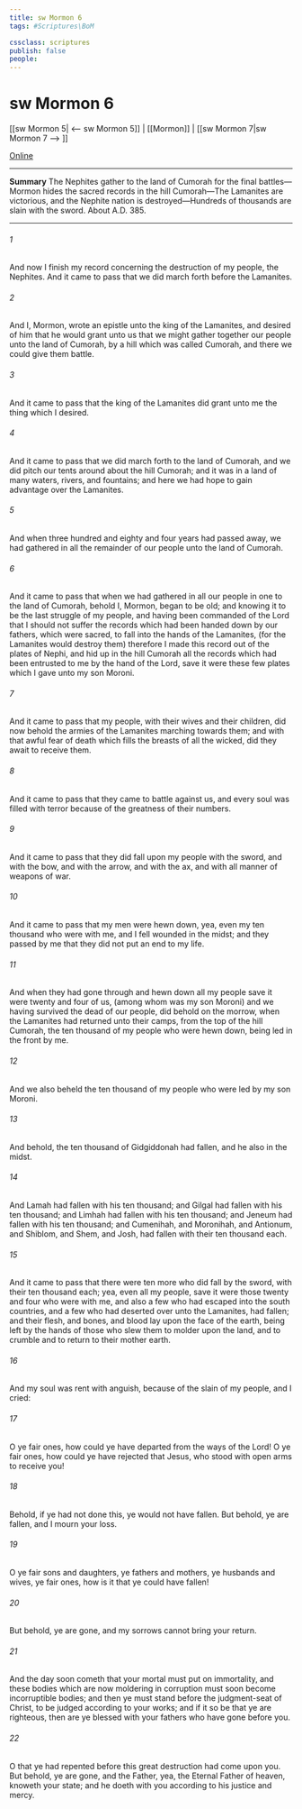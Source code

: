 ```yaml
---
title: sw Mormon 6
tags: #Scriptures\BoM

cssclass: scriptures
publish: false
people:
---
```


# sw Mormon 6
[[sw Mormon 5| <-- sw Mormon 5]] | [[Mormon]] | [[sw Mormon 7|sw Mormon 7 --> ]]

[Online](https://churchofjesuschrist.org/study/scriptures/bofm/morm/6?lang=eng)

---
__Summary__
The Nephites gather to the land of Cumorah for the final battles—Mormon hides the sacred records in the hill Cumorah—The Lamanites are victorious, and the Nephite nation is destroyed—Hundreds of thousands are slain with the sword. About A.D. 385.

---
###### 1 
And now I finish my record concerning the destruction of my people, the Nephites. And it came to pass that we did march forth before the Lamanites.

###### 2 
And I, Mormon, wrote an epistle unto the king of the Lamanites, and desired of him that he would grant unto us that we might gather together our people unto the land of Cumorah, by a hill which was called Cumorah, and there we could give them battle.

###### 3 
And it came to pass that the king of the Lamanites did grant unto me the thing which I desired.

###### 4 
And it came to pass that we did march forth to the land of Cumorah, and we did pitch our tents around about the hill Cumorah; and it was in a land of many waters, rivers, and fountains; and here we had hope to gain advantage over the Lamanites.

###### 5 
And when three hundred and eighty and four years had passed away, we had gathered in all the remainder of our people unto the land of Cumorah.

###### 6 
And it came to pass that when we had gathered in all our people in one to the land of Cumorah, behold I, Mormon, began to be old; and knowing it to be the last struggle of my people, and having been commanded of the Lord that I should not suffer the records which had been handed down by our fathers, which were sacred, to fall into the hands of the Lamanites, (for the Lamanites would destroy them) therefore I made this record out of the plates of Nephi, and hid up in the hill Cumorah all the records which had been entrusted to me by the hand of the Lord, save it were these few plates which I gave unto my son Moroni.

###### 7 
And it came to pass that my people, with their wives and their children, did now behold the armies of the Lamanites marching towards them; and with that awful fear of death which fills the breasts of all the wicked, did they await to receive them.

###### 8 
And it came to pass that they came to battle against us, and every soul was filled with terror because of the greatness of their numbers.

###### 9 
And it came to pass that they did fall upon my people with the sword, and with the bow, and with the arrow, and with the ax, and with all manner of weapons of war.

###### 10 
And it came to pass that my men were hewn down, yea, even my ten thousand who were with me, and I fell wounded in the midst; and they passed by me that they did not put an end to my life.

###### 11 
And when they had gone through and hewn down all my people save it were twenty and four of us, (among whom was my son Moroni) and we having survived the dead of our people, did behold on the morrow, when the Lamanites had returned unto their camps, from the top of the hill Cumorah, the ten thousand of my people who were hewn down, being led in the front by me.

###### 12 
And we also beheld the ten thousand of my people who were led by my son Moroni.

###### 13 
And behold, the ten thousand of Gidgiddonah had fallen, and he also in the midst.

###### 14 
And Lamah had fallen with his ten thousand; and Gilgal had fallen with his ten thousand; and Limhah had fallen with his ten thousand; and Jeneum had fallen with his ten thousand; and Cumenihah, and Moronihah, and Antionum, and Shiblom, and Shem, and Josh, had fallen with their ten thousand each.

###### 15 
And it came to pass that there were ten more who did fall by the sword, with their ten thousand each; yea, even all my people, save it were those twenty and four who were with me, and also a few who had escaped into the south countries, and a few who had deserted over unto the Lamanites, had fallen; and their flesh, and bones, and blood lay upon the face of the earth, being left by the hands of those who slew them to molder upon the land, and to crumble and to return to their mother earth.

###### 16 
And my soul was rent with anguish, because of the slain of my people, and I cried:

###### 17 
O ye fair ones, how could ye have departed from the ways of the Lord! O ye fair ones, how could ye have rejected that Jesus, who stood with open arms to receive you!

###### 18 
Behold, if ye had not done this, ye would not have fallen. But behold, ye are fallen, and I mourn your loss.

###### 19 
O ye fair sons and daughters, ye fathers and mothers, ye husbands and wives, ye fair ones, how is it that ye could have fallen!

###### 20 
But behold, ye are gone, and my sorrows cannot bring your return.

###### 21 
And the day soon cometh that your mortal must put on immortality, and these bodies which are now moldering in corruption must soon become incorruptible bodies; and then ye must stand before the judgment-seat of Christ, to be judged according to your works; and if it so be that ye are righteous, then are ye blessed with your fathers who have gone before you.

###### 22 
O that ye had repented before this great destruction had come upon you. But behold, ye are gone, and the Father, yea, the Eternal Father of heaven, knoweth your state; and he doeth with you according to his justice and mercy.

